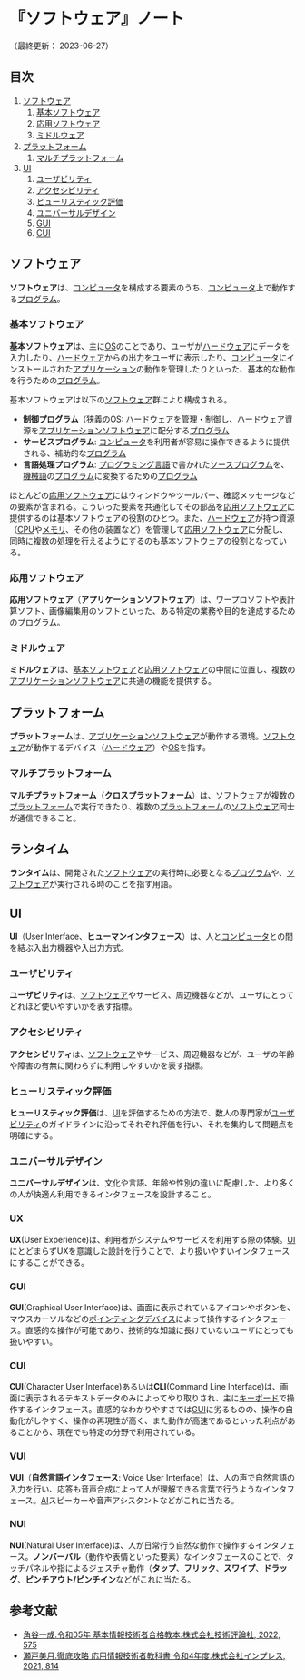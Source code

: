 # 『ソフトウェア』ノート

（最終更新： 2023-06-27）


## 目次

1. [ソフトウェア](#ソフトウェア)
	1. [基本ソフトウェア](#基本ソフトウェア)
	1. [応用ソフトウェア](#応用ソフトウェア)
	1. [ミドルウェア](#ミドルウェア)
1. [プラットフォーム](#プラットフォーム)
	1. [マルチプラットフォーム](#マルチプラットフォーム)
1. [UI](#ui)
	1. [ユーザビリティ](#ユーザビリティ)
	1. [アクセシビリティ](#アクセシビリティ)
	1. [ヒューリスティック評価](#ヒューリスティック評価)
	1. [ユニバーサルデザイン](#ユニバーサルデザイン)
	1. [GUI](#gui)
	1. [CUI](#cui)


## ソフトウェア

**ソフトウェア**は、[コンピュータ](../../../_/chapters/computer.md#コンピュータ)を構成する要素のうち、[コンピュータ](../../../_/chapters/computer.md#コンピュータ)上で動作する[プログラム](../../../../programming/_/chapters/programming.md#プログラム)。

### 基本ソフトウェア

**基本ソフトウェア**は、主に[OS](./operating_system.md#オペレーティングシステム)のことであり、ユーザが[ハードウェア](../../../hardware/_/chapters/hardware.md#ハードウェア)にデータを入力したり、[ハードウェア](../../../hardware/_/chapters/hardware.md#ハードウェア)からの出力をユーザに表示したり、[コンピュータ](../../../_/chapters/computer.md#コンピュータ)にインストールされた[アプリケーション](#応用ソフトウェア)の動作を管理したりといった、基本的な動作を行うための[プログラム](../../../../programming/_/chapters/programming.md#プログラム)。

基本ソフトウェアは以下の[ソフトウェア](#ソフトウェア)群により構成される。

- **制御プログラム**（狭義の[OS](./operating_system.md#オペレーティングシステム): [ハードウェア](../../../hardware/_/chapters/hardware.md#ハードウェア)を管理・制御し、[ハードウェア](../../../hardware/_/chapters/hardware.md#ハードウェア)資源を[アプリケーションソフトウェア](#応用ソフトウェア)に配分する[プログラム](../../../../programming/_/chapters/programming.md#プログラム)
- **サービスプログラム**: [コンピュータ](../../../_/chapters/computer.md#コンピュータ)を利用者が容易に操作できるように提供される、補助的な[プログラム](../../../../programming/_/chapters/programming.md#プログラム)
- **言語処理プログラム**: [プログラミング言語](../../../../programming/_/chapters/programming.md#プログラミング言語)で書かれた[ソースプログラム](../../../../programming/_/chapters/programming.md#ソースコード)を、[機械語](../../../../basics/information_theory/_/chapters/compiler_theory.md#機械語)の[プログラム](../../../../programming/_/chapters/programming.md#プログラム)に変換するための[プログラム](../../../../programming/_/chapters/programming.md#プログラム)

ほとんどの[応用ソフトウェア](#応用ソフトウェア)にはウィンドウやツールバー、確認メッセージなどの要素が含まれる。こういった要素を共通化してその部品を[応用ソフトウェア](#応用ソフトウェア)に提供するのは基本ソフトウェアの役割のひとつ。また、[ハードウェア](../../../hardware/_/chapters/hardware.md#ハードウェア)が持つ資源（[CPU](../../../hardware/_/chapters/processor.md#cpu)や[メモリ](../../../hardware/_/chapters/memory.md#メモリ)、その他の装置など）を管理して[応用ソフトウェア](#応用ソフトウェア)に分配し、同時に複数の処理を行えるようにするのも基本ソフトウェアの役割となっている。

### 応用ソフトウェア

**応用ソフトウェア**（**アプリケーションソフトウェア**）は、ワープロソフトや表計算ソフト、画像編集用のソフトといった、ある特定の業務や目的を達成するための[プログラム](../../../../programming/_/chapters/programming.md#プログラム)。


### ミドルウェア

**ミドルウェア**は、[基本ソフトウェア](#基本ソフトウェア)と[応用ソフトウェア](#応用ソフトウェア)の中間に位置し、複数の[アプリケーションソフトウェア](#応用ソフトウェア)に共通の機能を提供する。


## プラットフォーム

**プラットフォーム**は、[アプリケーションソフトウェア](#応用ソフトウェア)が動作する環境。[ソフトウェア](#ソフトウェア)が動作するデバイス（[ハードウェア](../../../hardware/_/chapters/hardware.md#ハードウェア)）や[OS](./operating_system.md#オペレーティングシステム)を指す。

### マルチプラットフォーム

**マルチプラットフォーム**（**クロスプラットフォーム**）は、[ソフトウェア](#ソフトウェア)が複数の[プラットフォーム](#プラットフォーム)で実行できたり、複数の[プラットフォーム](#プラットフォーム)の[ソフトウェア](#ソフトウェア)同士が通信できること。


## ランタイム

**ランタイム**は、開発された[ソフトウェア](#ソフトウェア)の実行時に必要となる[プログラム](../../../../programming/_/chapters/programming.md#プログラム)や、[ソフトウェア](#ソフトウェア)が実行される時のことを指す用語。


## UI

**UI**（User Interface、**ヒューマンインタフェース**）は、人と[コンピュータ](../../../_/chapters/computer.md#コンピュータ)との間を結ぶ入出力機器や入出力方式。

### ユーザビリティ

**ユーザビリティ**は、[ソフトウェア](#ソフトウェア)やサービス、周辺機器などが、ユーザにとってどれほど使いやすいかを表す指標。

### アクセシビリティ

**アクセシビリティ**は、[ソフトウェア](#ソフトウェア)やサービス、周辺機器などが、ユーザの年齢や障害の有無に関わらずに利用しやすいかを表す指標。

### ヒューリスティック評価

**ヒューリスティック評価**は、[UI](#ui)を評価するための方法で、数人の専門家が[ユーザビリティ](#ユーザビリティ)のガイドラインに沿ってそれぞれ評価を行い、それを集約して問題点を明確にする。

### ユニバーサルデザイン

**ユニバーサルデザイン**は、文化や言語、年齢や性別の違いに配慮した、より多くの人が快適ん利用できるインタフェースを設計すること。

### UX

**UX**(User Experience)は、利用者がシステムやサービスを利用する際の体験。[UI](#ui)にとどまらずUXを意識した設計を行うことで、より扱いやすいインタフェースにすることができる。

### GUI

**GUI**(Graphical User Interface)は、画面に表示されているアイコンやボタンを、マウスカーソルなどの[ポインティングデバイス](../../../hardware/_/chapters/io_unit.md#ポインティングデバイス)によって操作するインタフェース。直感的な操作が可能であり、技術的な知識に長けていないユーザにとっても扱いやすい。

### CUI

**CUI**(Character User Interface)あるいは**CLI**(Command Line Interface)は、画面に表示されるテキストデータのみによってやり取りされ、主に[キーボード](../../../hardware/_/chapters/io_unit.md#キーボード)で操作するインタフェース。直感的なわかりやすさでは[GUI](#gui)に劣るものの、操作の自動化がしやすく、操作の再現性が高く、また動作が高速であるといった利点があることから、現在でも特定の分野で利用されている。

### VUI

**VUI**（**自然言語インタフェース**: Voice User Interface）は、人の声で自然言語の入力を行い、応答も音声合成によって人が理解できる言葉で行うようなインタフェース。[AI](../../../../artificial_intelligence/_/chapters/artificial_intelligence.md#人工知能)スピーカーや音声アシスタントなどがこれに当たる。

### NUI

**NUI**(Natural User Interface)は、人が日常行う自然な動作で操作するインタフェース。**ノンバーバル**（動作や表情といった要素）なインタフェースのことで、タッチパネルや指によるジェスチャ動作（**タップ**、**フリック**、**スワイプ**、**ドラッグ**、**ピンチアウト/ピンチイン**などがこれに当たる。


## 参考文献

- [角谷一成.令和05年 基本情報技術者合格教本.株式会社技術評論社, 2022, 575](https://gihyo.jp/book/2022/978-4-297-13164-7)
- [瀬戸美月.徹底攻略 応用情報技術者教科書 令和4年度.株式会社インプレス, 2021, 814](https://book.impress.co.jp/books/1121101057)
